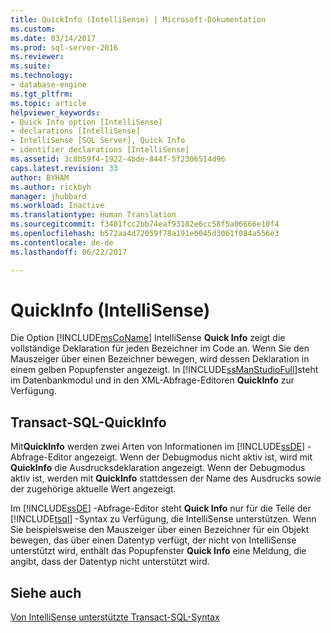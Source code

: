 ```yaml
---
title: QuickInfo (IntelliSense) | Microsoft-Dokumentation
ms.custom: 
ms.date: 03/14/2017
ms.prod: sql-server-2016
ms.reviewer: 
ms.suite: 
ms.technology:
- database-engine
ms.tgt_pltfrm: 
ms.topic: article
helpviewer_keywords:
- Quick Info option [IntelliSense]
- declarations [IntelliSense]
- IntelliSense [SQL Server], Quick Info
- identifier declarations [IntelliSense]
ms.assetid: 3c8b59f4-1922-4bde-844f-5f2306514d96
caps.latest.revision: 33
author: BYHAM
ms.author: rickbyh
manager: jhubbard
ms.workload: Inactive
ms.translationtype: Human Translation
ms.sourcegitcommit: f3481fcc2bb74eaf93182e6cc58f5a06666e10f4
ms.openlocfilehash: b572aa4d72059f78a191e0045d3061f084a556e3
ms.contentlocale: de-de
ms.lasthandoff: 06/22/2017

---
```

# <a name="quick-info-intellisense"></a>QuickInfo (IntelliSense)
  Die Option [!INCLUDE[msCoName](../../includes/msconame-md.md)] IntelliSense **Quick Info** zeigt die vollständige Deklaration für jeden Bezeichner im Code an. Wenn Sie den Mauszeiger über einen Bezeichner bewegen, wird dessen Deklaration in einem gelben Popupfenster angezeigt. In [!INCLUDE[ssManStudioFull](../../includes/ssmanstudiofull-md.md)]steht im Datenbankmodul und in den XML-Abfrage-Editoren **QuickInfo** zur Verfügung.  
  
## <a name="transact-sql-quick-info"></a>Transact-SQL-QuickInfo  
 Mit**QuickInfo** werden zwei Arten von Informationen im [!INCLUDE[ssDE](../../includes/ssde-md.md)] -Abfrage-Editor angezeigt. Wenn der Debugmodus nicht aktiv ist, wird mit **QuickInfo** die Ausdrucksdeklaration angezeigt. Wenn der Debugmodus aktiv ist, werden mit **QuickInfo** stattdessen der Name des Ausdrucks sowie der zugehörige aktuelle Wert angezeigt.  
  
 Im [!INCLUDE[ssDE](../../includes/ssde-md.md)] -Abfrage-Editor steht **Quick Info** nur für die Teile der [!INCLUDE[tsql](../../includes/tsql-md.md)] -Syntax zu Verfügung, die IntelliSense unterstützen. Wenn Sie beispielsweise den Mauszeiger über einen Bezeichner für ein Objekt bewegen, das über einen Datentyp verfügt, der nicht von IntelliSense unterstützt wird, enthält das Popupfenster **Quick Info** eine Meldung, die angibt, dass der Datentyp nicht unterstützt wird.  
  
## <a name="see-also"></a>Siehe auch  
 [Von IntelliSense unterstützte Transact-SQL-Syntax](../../relational-databases/scripting/transact-sql-syntax-supported-by-intellisense.md)  
  
  

